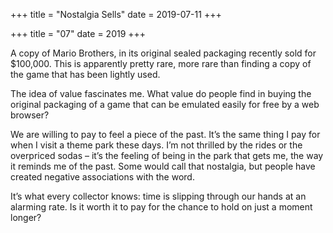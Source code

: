 +++
title = "Nostalgia Sells"
date = 2019-07-11
+++

+++
title = "07"
date = 2019
+++

A copy of Mario Brothers, in its original sealed packaging recently sold for $100,000. This is apparently pretty rare, more rare than finding a copy of the game that has been lightly used. 

The idea of value fascinates me. What value do people find in buying the original packaging of a game that can be emulated easily for free by a web browser? 

We are willing to pay to feel a piece of the past. It&#8217;s the same thing I pay for when I visit a theme park these days. I&#8217;m not thrilled by the rides or the overpriced sodas &#8211; it&#8217;s the feeling of being in the park that gets me, the way it reminds me of the past. Some would call that nostalgia, but people have created negative associations with the word.

It&#8217;s what every collector knows: time is slipping through our hands at an alarming rate. Is it worth it to pay for the chance to hold on just a moment longer?